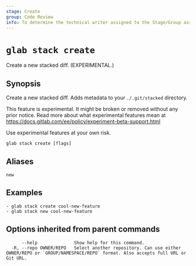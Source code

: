 ```yaml
---
stage: Create
group: Code Review
info: To determine the technical writer assigned to the Stage/Group associated with this page, see https://about.gitlab.com/handbook/product/ux/technical-writing/#assignments
---
```


<!--
This documentation is auto generated by a script.
Please do not edit this file directly. Run `make gen-docs` instead.
-->

# `glab stack create`

Create a new stacked diff. (EXPERIMENTAL.)

## Synopsis

Create a new stacked diff. Adds metadata to your `./.git/stacked` directory.

This feature is experimental. It might be broken or removed without any prior notice.
Read more about what experimental features mean at
<https://docs.gitlab.com/ee/policy/experiment-beta-support.html>

Use experimental features at your own risk.

```plaintext
glab stack create [flags]
```

## Aliases

```plaintext
new
```

## Examples

```plaintext
- glab stack create cool-new-feature
- glab stack new cool-new-feature

```

## Options inherited from parent commands

```plaintext
      --help              Show help for this command.
  -R, --repo OWNER/REPO   Select another repository. Can use either OWNER/REPO or `GROUP/NAMESPACE/REPO` format. Also accepts full URL or Git URL.
```
